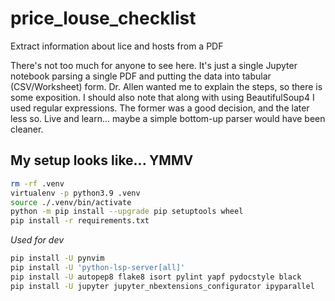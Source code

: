# price_louse_checklist
Extract information about lice and hosts from a PDF

There's not too much for anyone to see here. It's just a single Jupyter notebook parsing a single PDF and putting the data into tabular (CSV/Worksheet) form. Dr. Allen wanted me to explain the steps, so there is some exposition. I should also note that along with using BeautifulSoup4 I used regular expressions. The former was a good decision, and the later less so. Live and learn… maybe a simple bottom-up parser would have been cleaner.


## My setup looks like... YMMV

```bash
rm -rf .venv
virtualenv -p python3.9 .venv
source ./.venv/bin/activate
python -m pip install --upgrade pip setuptools wheel
pip install -r requirements.txt
```

*Used for dev*

```bash
pip install -U pynvim
pip install -U 'python-lsp-server[all]'
pip install -U autopep8 flake8 isort pylint yapf pydocstyle black
pip install -U jupyter jupyter_nbextensions_configurator ipyparallel
```
